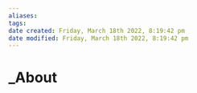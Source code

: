 ```yaml
---
aliases: 
tags: 
date created: Friday, March 18th 2022, 8:19:42 pm
date modified: Friday, March 18th 2022, 8:19:42 pm
---
```


# _About

